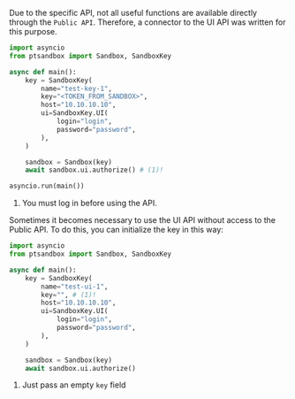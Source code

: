 Due to the specific API, not all useful functions are available directly through the `Public API`. Therefore, a connector to the UI API was written for this purpose.

```py title="Code example" hl_lines="16"
import asyncio
from ptsandbox import Sandbox, SandboxKey

async def main():
    key = SandboxKey(
        name="test-key-1",
        key="<TOKEN_FROM_SANDBOX>",
        host="10.10.10.10",
        ui=SandboxKey.UI(
            login="login",
            password="password",
        ),
    )

    sandbox = Sandbox(key)
    await sandbox.ui.authorize() # (1)!

asyncio.run(main())
```

1. You must log in before using the API.

Sometimes it becomes necessary to use the UI API without access to the Public API.
To do this, you can initialize the key in this way:

```py title="Code example" hl_lines="7"
import asyncio
from ptsandbox import Sandbox, SandboxKey

async def main():
    key = SandboxKey(
        name="test-ui-1",
        key="", # (1)!
        host="10.10.10.10",
        ui=SandboxKey.UI(
            login="login",
            password="password",
        ),
    )

    sandbox = Sandbox(key)
    await sandbox.ui.authorize()
```

1. Just pass an empty `key` field
